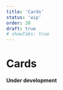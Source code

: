 ```yaml
---
title: 'Cards'
status: 'wip'
order: 20
draft: true
# showTabs: true
---
```


# Cards

**Under development**
